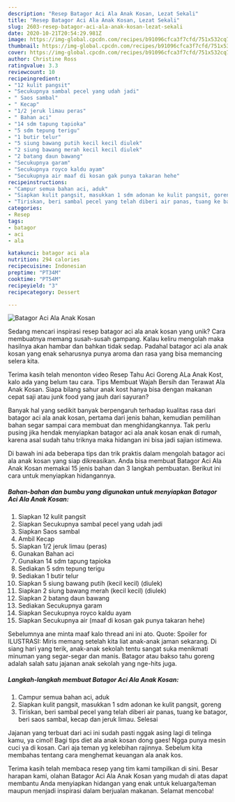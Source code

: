 ```yaml
---
description: "Resep Batagor Aci Ala Anak Kosan, Lezat Sekali"
title: "Resep Batagor Aci Ala Anak Kosan, Lezat Sekali"
slug: 2603-resep-batagor-aci-ala-anak-kosan-lezat-sekali
date: 2020-10-21T20:54:29.981Z
image: https://img-global.cpcdn.com/recipes/b91096cfca3f7cfd/751x532cq70/batagor-aci-ala-anak-kosan-foto-resep-utama.jpg
thumbnail: https://img-global.cpcdn.com/recipes/b91096cfca3f7cfd/751x532cq70/batagor-aci-ala-anak-kosan-foto-resep-utama.jpg
cover: https://img-global.cpcdn.com/recipes/b91096cfca3f7cfd/751x532cq70/batagor-aci-ala-anak-kosan-foto-resep-utama.jpg
author: Christine Ross
ratingvalue: 3.3
reviewcount: 10
recipeingredient:
- "12 kulit pangsit"
- "Secukupnya sambal pecel yang udah jadi"
- " Saos sambal"
- " Kecap"
- "1/2 jeruk limau peras"
- " Bahan aci"
- "14 sdm tapung tapioka"
- "5 sdm tepung terigu"
- "1 butir telur"
- "5 siung bawang putih kecil kecil diulek"
- "2 siung bawang merah kecil kecil diulek"
- "2 batang daun bawang"
- "Secukupnya garam"
- "Secukupnya royco kaldu ayam"
- "Secukupnya air maaf di kosan gak punya takaran hehe"
recipeinstructions:
- "Campur semua bahan aci, aduk"
- "Siapkan kulit pangsit, masukkan 1 sdm adonan ke kulit pangsit, goreng"
- "Tiriskan, beri sambal pecel yang telah diberi air panas, tuang ke batagor, beri saos sambal, kecap dan jeruk limau. Selesai"
categories:
- Resep
tags:
- batagor
- aci
- ala

katakunci: batagor aci ala 
nutrition: 294 calories
recipecuisine: Indonesian
preptime: "PT34M"
cooktime: "PT54M"
recipeyield: "3"
recipecategory: Dessert

---
```



![Batagor Aci Ala Anak Kosan](https://img-global.cpcdn.com/recipes/b91096cfca3f7cfd/751x532cq70/batagor-aci-ala-anak-kosan-foto-resep-utama.jpg)

Sedang mencari inspirasi resep batagor aci ala anak kosan yang unik? Cara membuatnya memang susah-susah gampang. Kalau keliru mengolah maka hasilnya akan hambar dan bahkan tidak sedap. Padahal batagor aci ala anak kosan yang enak seharusnya punya aroma dan rasa yang bisa memancing selera kita.

Terima kasih telah menonton video Resep Tahu Aci Goreng ALa Anak Kost, kalo ada yang belum tau cara. Tips Membuat Wajah Bersih dan Terawat Ala Anak Kosan. Siapa bilang sahur anak kost hanya bisa dengan makanan cepat saji atau junk food yang jauh dari sayuran?

Banyak hal yang sedikit banyak berpengaruh terhadap kualitas rasa dari batagor aci ala anak kosan, pertama dari jenis bahan, kemudian pemilihan bahan segar sampai cara membuat dan menghidangkannya. Tak perlu pusing jika hendak menyiapkan batagor aci ala anak kosan enak di rumah, karena asal sudah tahu triknya maka hidangan ini bisa jadi sajian istimewa.


Di bawah ini ada beberapa tips dan trik praktis dalam mengolah batagor aci ala anak kosan yang siap dikreasikan. Anda bisa membuat Batagor Aci Ala Anak Kosan memakai 15 jenis bahan dan 3 langkah pembuatan. Berikut ini cara untuk menyiapkan hidangannya.

<!--inarticleads1-->

##### Bahan-bahan dan bumbu yang digunakan untuk menyiapkan Batagor Aci Ala Anak Kosan:

1. Siapkan 12 kulit pangsit
1. Siapkan Secukupnya sambal pecel yang udah jadi
1. Siapkan  Saos sambal
1. Ambil  Kecap
1. Siapkan 1/2 jeruk limau (peras)
1. Gunakan  Bahan aci
1. Gunakan 14 sdm tapung tapioka
1. Sediakan 5 sdm tepung terigu
1. Sediakan 1 butir telur
1. Siapkan 5 siung bawang putih (kecil kecil) (diulek)
1. Siapkan 2 siung bawang merah (kecil kecil) (diulek)
1. Siapkan 2 batang daun bawang
1. Sediakan Secukupnya garam
1. Siapkan Secukupnya royco kaldu ayam
1. Siapkan Secukupnya air (maaf di kosan gak punya takaran hehe)


Sebelumnya ane minta maaf kalo thread ani ini ato. Quote: Spoiler for ILUSTRASI: Miris memang setelah kita liat anak-anak jaman sekarang. Di siang hari yang terik, anak-anak sekolah tentu sangat suka menikmati minuman yang segar-segar dan manis. Batagor atau bakso tahu goreng adalah salah satu jajanan anak sekolah yang nge-hits juga. 

<!--inarticleads2-->

##### Langkah-langkah membuat Batagor Aci Ala Anak Kosan:

1. Campur semua bahan aci, aduk
1. Siapkan kulit pangsit, masukkan 1 sdm adonan ke kulit pangsit, goreng
1. Tiriskan, beri sambal pecel yang telah diberi air panas, tuang ke batagor, beri saos sambal, kecap dan jeruk limau. Selesai


Jajanan yang terbuat dari aci ini sudah pasti nggak asing lagi di telinga kamu, ya cimol! Bagi tips diet ala anak kosan dong gaes! Ngga punya mesin cuci ya di kosan. Cari aja teman yg kelebihan rajinnya. Sebelum kita membahas tentang cara menghemat keuangan ala anak kos. 

Terima kasih telah membaca resep yang tim kami tampilkan di sini. Besar harapan kami, olahan Batagor Aci Ala Anak Kosan yang mudah di atas dapat membantu Anda menyiapkan hidangan yang enak untuk keluarga/teman maupun menjadi inspirasi dalam berjualan makanan. Selamat mencoba!
